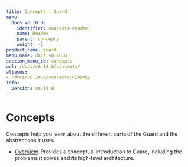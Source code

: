 ```yaml
---
title: Concepts | Guard
menu:
  docs_v0.10.0:
    identifier: concepts-readme
    name: Readme
    parent: concepts
    weight: -1
product_name: guard
menu_name: docs_v0.10.0
section_menu_id: concepts
url: /docs/v0.10.0/concepts/
aliases:
- /docs/v0.10.0/concepts/README/
info:
  version: v0.10.0
---
```


# Concepts

Concepts help you learn about the different parts of the Guard and the abstractions it uses.

- [Overview](/docs/v0.10.0/concepts/overview). Provides a conceptual introduction to Guard, including the problems it solves and its high-level architecture.
